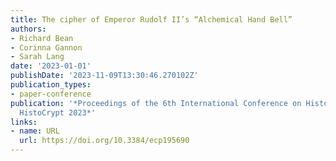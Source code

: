 ```yaml
---
title: The cipher of Emperor Rudolf II’s “Alchemical Hand Bell”
authors:
- Richard Bean
- Corinna Gannon
- Sarah Lang
date: '2023-01-01'
publishDate: '2023-11-09T13:30:46.270102Z'
publication_types:
- paper-conference
publication: '*Proceedings of the 6th International Conference on Historical Cryptology
  HistoCrypt 2023*'
links:
- name: URL
  url: https://doi.org/10.3384/ecp195690
---
```

